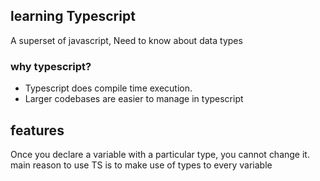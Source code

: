 ## learning Typescript
A superset of javascript, Need to know about data types
### why typescript?
- Typescript does compile time execution.
- Larger codebases are easier to manage in typescript


## features
Once you declare a variable with a particular type, you cannot change it.
main reason to use TS is to make use of types to every variable